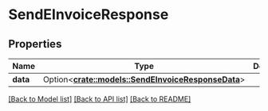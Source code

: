 # SendEInvoiceResponse

## Properties

Name | Type | Description | Notes
------------ | ------------- | ------------- | -------------
**data** | Option<[**crate::models::SendEInvoiceResponseData**](SendEInvoiceResponse_data.md)> |  | [optional]

[[Back to Model list]](../README.md#documentation-for-models) [[Back to API list]](../README.md#documentation-for-api-endpoints) [[Back to README]](../README.md)


